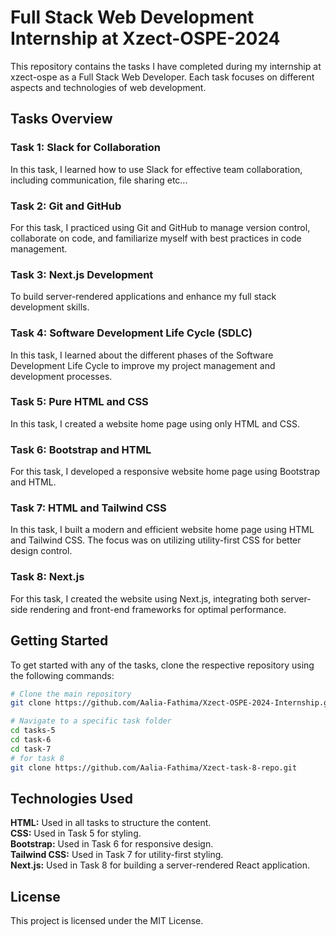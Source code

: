 # Full Stack Web Development Internship at Xzect-OSPE-2024

This repository contains the tasks I have completed during my internship at xzect-ospe as a Full Stack Web Developer. Each task focuses on different aspects and technologies of web development.

## Tasks Overview

### Task 1: Slack for Collaboration
In this task, I learned how to use Slack for effective team collaboration, including communication, file sharing etc...

### Task 2: Git and GitHub
For this task, I practiced using Git and GitHub to manage version control, collaborate on code, and familiarize myself with best practices in code management.

### Task 3: Next.js Development
To build server-rendered applications and enhance my full stack development skills.

### Task 4: Software Development Life Cycle (SDLC)
In this task, I learned about the different phases of the Software Development Life Cycle to improve my project management and development processes.

### Task 5: Pure HTML and CSS
In this task, I created a website home page using only HTML and CSS. 

### Task 6: Bootstrap and HTML
For this task, I developed a responsive website home page using Bootstrap and HTML.

### Task 7: HTML and Tailwind CSS
In this task, I built a modern and efficient website home page using HTML and Tailwind CSS. The focus was on utilizing utility-first CSS for better design control.

### Task 8: Next.js
For this task, I created the website using Next.js, integrating both server-side rendering and front-end frameworks for optimal performance.

## Getting Started

To get started with any of the tasks, clone the respective repository using the following commands:

```sh
# Clone the main repository
git clone https://github.com/Aalia-Fathima/Xzect-OSPE-2024-Internship.git

# Navigate to a specific task folder
cd tasks-5
cd task-6
cd task-7
# for task 8
git clone https://github.com/Aalia-Fathima/Xzect-task-8-repo.git
```
## Technologies Used

**HTML:**  Used in all tasks to structure the content.<br>
**CSS:**  Used in Task 5 for styling.<br>
**Bootstrap:**  Used in Task 6 for responsive design.<br>
**Tailwind CSS:**  Used in Task 7 for utility-first styling.<br>
**Next.js:**  Used in Task 8 for building a server-rendered React application.<br>

## License
This project is licensed under the MIT License.

